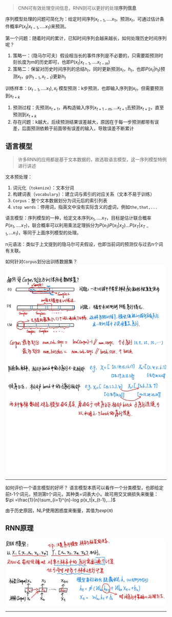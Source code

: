 > CNN可有效处理空间信息，RNN则可以更好的处理**序列信息**

序列模型处理的问题可简化为：给定时间序列$x_{t-1},....x_{1}$，预测$x_t$，可通过估计条件概率$P(x_t|x_{t-1},....x_{1})$来预测。

第一个问题：随着时间的累计，已知时间序列会越来越长，如何处理历史时间序列呢？
1. 策略一：（隐马尔可夫）假设相当长的事件序列是不必要的，只需要距预测时刻长度为m的历史即可，也即$P(x_t|x_{t-1},....x_{t-m})$
2. 策略二：保留对历史时间序列的总结$h_t$，同时更新预测$x_t，h_t$，也即$P(x_t|h_t)$预测$x_t$，$g(h_{t-1},x_{t-1})$更新$h_t$

训练样本：$(x_{t-1},....x_{1}), x_t$
模型预测：k步预测，也即输入序列到$x_t$，但需要预测到$x_{t+k}$
1. 预测过程：先预测$x_{t+1}$，再构造输入序列$x_{t+1-m},...x_{t+1}$去预测$x_{t+2}$，直至预测到$x_{t+k}$
2. 存在问题：k越大，后续预测结果误差越大，原因在于每一步预测都带有误差，后面预测依赖于前面带有误差的输入，导致误差不断累计

## 语言模型
> 许多RNN的应用都是基于文本数据的，故选取语言模型，这一序列模型特例进行讲述

文本预处理：
1. 词元化（`tokenize`）：文本分词
2. 构建词表（`vocabulary`）：建立词与索引的对应关系（文本不易于训练）
3. `Corpus`：整个文本数据划分为词元后的索引列表
4. `stop words`：停用词，指英文中没有实际含义的虚词，例如`the,that,...`

语言模型：序列模型的一种，给定文本序列$x_1,....x_T$，目标是估计联合概率$P(x_1,....x_{T})$，联合概率可以利用乘法定理拆分为$P(x_1)P(x_1|x_2)...P(x_T|x_{T-1},...x_1)$，等同于上面序列模型的处理。

n元语法：类似于上文提到的隐马尔可夫假设，也即当前词的预测仅与过去n个词有关联。

如何针对`Corpus`划分出训练数据集？
![1782cdc1417dd9ba7ab6876d0f1f2375.png](https://raw.githubusercontent.com/yzh-2002/img-hosting/main/notes/202410092149268.png)

---
如何评价一个语言模型的好坏？
语言模型本质可以看作一个分类模型，也即给定前t-1个词元，预测第t个词元，其种类=词表大小。故可用交叉熵损失来衡量：$\pi =\frac{1}{n}\sum_{i=1}^{n}-log p(x_t|x_{t-1},...)$

由于历史原因，NLP使用困惑度来衡量，其值为$exp(\pi)$

## RNN原理

![image.png](https://raw.githubusercontent.com/yzh-2002/img-hosting/main/notes/202410092223161.png)

---
